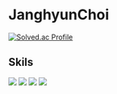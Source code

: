 # JanghyunChoi

[![Solved.ac Profile](http://mazassumnida.wtf/api/v2/generate_badge?boj=ccmuk58)](https://solved.ac/ccmuk58/)

## Skils

<img src="https://img.shields.io/badge/C-A8B9CC?style=flat-square&logo=C&logoColor=white"/></a>
<img src="https://img.shields.io/badge/CPP-00599C?style=flat-square&logo=Cplusplus&logoColor=white"/></a>
<img src="https://img.shields.io/badge/CS-512BD4?style=flat-square&logo=CSharp&logoColor=white"/></a>
<img src="https://img.shields.io/badge/Unity-000000?style=flat-square&logo=Unity&logoColor=white"/></a>
